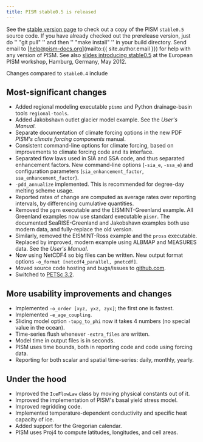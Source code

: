 ```yaml
---
title: PISM stable0.5 is released
---
```


See the [stable version page](https://github.com/pism/pism/) to check out a
copy of the PISM `stable0.5` source code. If you have already checked
out the prerelease version, just do '' "git pull" '' and then ''
"make install" '' in your build directory. Send email to
[help@pism-docs.org](mailto:{{ site.author.email }}) for help with any
version of PISM. See also [slides introducing
stable0.5](https://github.com/pism/uaf-iceflow/raw/gh-pages/bueler-hamburg.pdf)
at the European PISM workshop, Hamburg, Germany, May 2012.

Changes compared to `stable0.4` include

## Most-significant changes

* Added regional modeling executable `pismo` and Python drainage-basin tools `regional-tools`.
* Added Jakobshavn outlet glacier model example.  See the *User's Manual*.
* Separate documentation of climate forcing options in the new PDF *PISM's climate forcing components* manual.
* Consistent command-line options for climate forcing, based on improvements to climate forcing code and its interface.
* Separated flow laws used in SIA and SSA code, and thus separated enhancement factors.  New command-line options (`-sia_e`, `-ssa_e`) and configuration parameters (`sia_enhancement_factor`, `ssa_enhancement_factor`).
* `-pdd_annualize` implemented.  This is recommended for degree-day melting scheme usage.
* Reported rates of change are computed as average rates over reporting intervals, by differencing cumulative quantities.
* Removed the `pgrn` executable and the EISMINT-Greenland example.  All Greenland examples now use standard executable `pismr`.  The documented SeaRISE-Greenland and Jakobshavn examples both use modern data, and fully-replace the old version.
* Similarly, removed the EISMINT-Ross example and the `pross` executable.  Replaced by improved, modern example using ALBMAP and MEASURES data.  See the *User's Manual*.
* Now using NetCDF4 so big files can be written.  New output format options `-o_format [netcdf4_parallel, pnetcdf]`.
* Moved source code hosting and bugs/issues to [github.com](https://github.com/pism/pism).
* Switched to [PETSc 3.2](http://www.mcs.anl.gov/petsc/).

## More usability improvements and changes

* Implemented `-o_order [xyz, yxz, zyx]`; the first one is fastest.
* Implemented `-e_age_coupling`.
* Sliding model option `-topg_to_phi` now it takes 4 numbers (no special value in the ocean).
* Time-series flush whenever `-extra_files` are written.
* Model time in output files is in seconds.
* PISM uses time bounds, both in reporting code and code using forcing data.
* Reporting for both scalar and spatial time-series: daily, monthly, yearly.

## Under the hood

* Improved the `IceFlowLaw` class by moving physical constants out of it.
* Improved the implementation of PISM's basal yield stress model.
* Improved regridding code.
* Implemented temperature-dependent conductivity and specific heat capacity of ice.
* Added support for the Gregorian calendar.
* PISM uses Proj4 to compute latitudes, longitudes, and cell areas.

